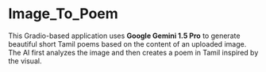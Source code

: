 # Image_To_Poem
This Gradio-based application uses **Google Gemini 1.5 Pro** to generate beautiful short Tamil poems based on the content of an uploaded image. The AI first analyzes the image and then creates a poem in Tamil inspired by the visual.
